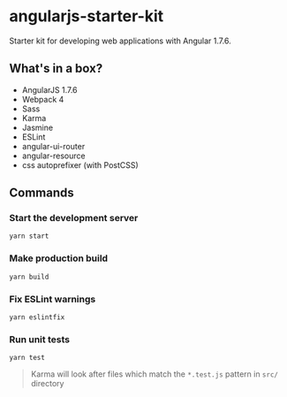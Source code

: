 # angularjs-starter-kit

Starter kit for developing web applications with Angular 1.7.6.

## What's in a box?
* AngularJS 1.7.6
* Webpack 4
* Sass
* Karma
* Jasmine
* ESLint
* angular-ui-router
* angular-resource
* css autoprefixer (with PostCSS)

## Commands
### Start the development server  
`yarn start`  
  
### Make production build
`yarn build`  
  
### Fix ESLint warnings  
`yarn eslintfix`

### Run unit tests
`yarn test`
> Karma will look after files which match the `*.test.js` pattern in `src/` directory
